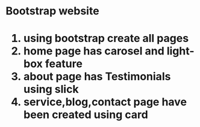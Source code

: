<h1>Bootstrap website<h1>
<ol>
<li>using bootstrap create all pages</li>
<li>home page has carosel and light-box feature</li>
<li>about page has Testimonials using slick</li>
<li>service,blog,contact page have been created using card </li>
</ol>